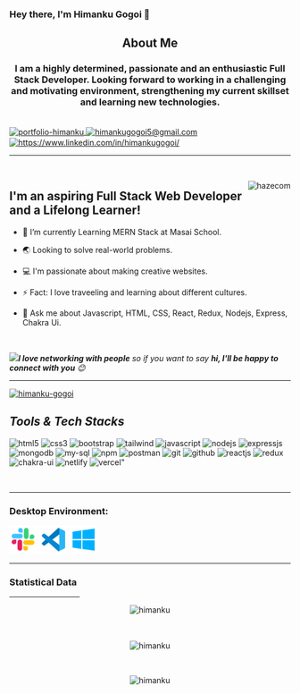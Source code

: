  ### Hey there, I'm Himanku Gogoi 👋    
 <h2 align = "center">About Me</h2>
<h3 align = "center"> I am a highly determined, passionate and an enthusiastic Full Stack Developer. Looking forward to working in a challenging and motivating environment, strengthening my current skillset and learning new technologies.</h3>
<br>
<a href="portfolio">
  <img align="center" src="https://img.shields.io/badge/Portfolio-18A303?style=for-the-badge&logo=ionic&logoColor=white" alt="portfolio-himanku" />
</a>
<a title="himankugogoi5@gmail.com" href="mailto:himankugogoi5@gmail.com">
  <img align="center" src="https://img.shields.io/badge/Gmail-D14836?style=for-the-badge&logo=gmail&logoColor=white" alt="himankugogoi5@gmail.com" />
</a>
<a href="https://www.linkedin.com/in/himankugogoi/">
  <img align="center" src="https://img.shields.io/badge/LinkedIn-0077B5?style=for-the-badge&logo=linkedin&logoColor=white" alt="https://www.linkedin.com/in/himankugogoi/" />
</a>

---
<br>
<p><img align="right" src="https://github.com/Adam-pw/Adam-pw/blob/main/animation_500_kxa883sd.gif" alt="hazecom" /></p>

## I'm an aspiring Full Stack Web Developer and a Lifelong Learner!
- 🌱 I’m currently Learning MERN Stack at Masai School. 

- 🌏 Looking to solve real-world problems.  
- 💻 I'm passionate about making creative websites.  
- ⚡ Fact: I love traveeling and learning about different cultures.  
- 💬 Ask me about Javascript, HTML, CSS, React, Redux, Nodejs, Express, Chakra Ui.
<br>
 
<img src="https://media.giphy.com/media/LnQjpWaON8nhr21vNW/giphy.gif" width="40"><em><b>I love networking with people</b> so if you want to say <b>hi, I'll be happy to connect with you</b> :blush:</em>

---


 
<!----------------------------------- Profile View Section ------------------------------------>

<p align="left">
    <a href="https://github.com/himanku">
        <img src="https://komarev.com/ghpvc/?username=himanku&label=Profile%20views&color=0e75b6&style=flat" alt="himanku-gogoi" />
    </a>
</p>
 


<!----------------------------------- Tech Stack Section ------------------------------------>

<h2><i>Tools & Tech Stacks</i></h2>

<p>
    <img src="https://img.shields.io/badge/HTML5-E34F26?style=for-the-badge&logo=html5&logoColor=white" alt="html5" />
    <img src="https://img.shields.io/badge/CSS3-1572B6?style=for-the-badge&logo=css3&logoColor=white" alt="css3" />
    <img src="https://img.shields.io/badge/Bootstrap-563D7C?style=for-the-badge&logo=bootstrap&logoColor=white" alt="bootstrap" />
    <img src="https://img.shields.io/badge/Tailwind_CSS-38B2AC?style=for-the-badge&logo=tailwind-css&logoColor=white" alt="tailwind" />
    <img src="https://img.shields.io/badge/JavaScript-323330?style=for-the-badge&logo=javascript&logoColor=F7DF1E" alt="javascript" />
    <img src="https://img.shields.io/badge/Node.js-339933?style=for-the-badge&logo=nodedotjs&logoColor=white" alt="nodejs" />
    <img src="https://img.shields.io/badge/Express.js-000000?style=for-the-badge&logo=express&logoColor=white" alt="expressjs" />
    <img src="https://img.shields.io/badge/MongoDB-4EA94B?style=for-the-badge&logo=mongodb&logoColor=white" alt="mongodb" />  
    <img src="https://img.shields.io/badge/mysql-%2300f.svg?style=for-the-badge&logo=mysql&logoColor=white" alt="my-sql" />
    <img src="https://img.shields.io/badge/npm-CB3837?style=for-the-badge&logo=npm&logoColor=white" alt="npm" />
    <img src="https://img.shields.io/badge/Postman-FF6C37?style=for-the-badge&logo=Postman&logoColor=white" alt="postman" />
    <img src="https://img.shields.io/badge/Git-f44d27?style=for-the-badge&logo=git&logoColor=white" alt="git" />
    <img src="https://img.shields.io/badge/GitHub-100000?style=for-the-badge&logo=github&logoColor=white" alt="github" />
    <img src="https://img.shields.io/badge/React-20232A?style=for-the-badge&logo=react&logoColor=61DAFB" alt="reactjs" />
    <img src="https://img.shields.io/badge/Redux-593D88?style=for-the-badge&logo=redux&logoColor=white" alt="redux" />
    <img src="https://img.shields.io/badge/Chakra%20UI-3bc7bd?style=for-the-badge&logo=chakraui&logoColor=white" alt="chakra-ui" />
    <img src="https://img.shields.io/badge/netlify-%23000000.svg?style=for-the-badge&logo=netlify&logoColor=#00C7B7" alt="netlify" />  
    <img src="https://img.shields.io/badge/vercel-%23000000.svg?style=for-the-badge&logo=vercel&logoColor=white" alt=vercel" /> 
</p>
<br>


---

### Desktop Environment:
<code><img height="50" src="https://raw.githubusercontent.com/sachinverma53121/sachinverma53121/master/icons/slack.png"></code>
<code><img height="50" src="https://raw.githubusercontent.com/sachinverma53121/sachinverma53121/master/icons/vsc.png"></code>
<code><img height="50" src="https://raw.githubusercontent.com/sachinverma53121/sachinverma53121/master/icons/win10.png"></code>

---


<h3>Statistical Data</h3>
 <hr width="25%">  
</div>
<p align="center"><img  src="https://github-readme-stats.vercel.app/api?username=himanku&show_icons=true&locale=en&bg_color=0d1117&text_color=ffffff&repo=convoychat&count_private=true"
    alt="himanku" />
</p>

<br>   

<p align = "center" ><img align="center"
    src="https://github-readme-stats.vercel.app/api/top-langs?username=himanku&show_icons=true&locale=en&count_private=true&bg_color=0d1117&text_color=ffffff&layout=compact"
    alt="himanku" 
    bg_color=#808080/>
</p>

<br>

<p align="center" ><img src="https://github-readme-streak-stats.herokuapp.com/?user=himanku&theme=dark&background=0d1117&date_format=M%20j%5B%2C%20Y%5D" alt="himanku" /></p>
